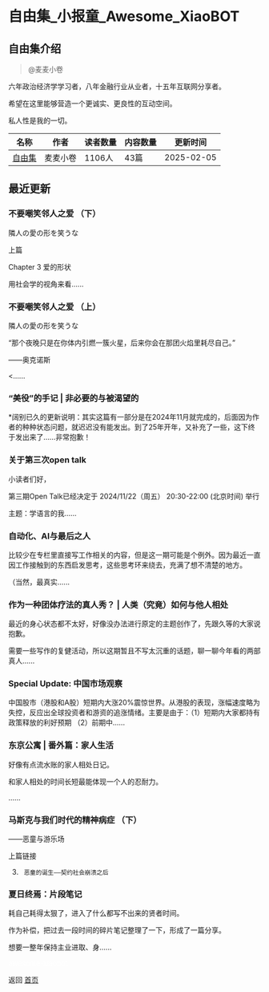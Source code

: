# 自由集_小报童_Awesome_XiaoBOT

## 自由集介绍
> @麦麦小卷    
    
六年政治经济学学习者，八年金融行业从业者，十五年互联网分享者。    
    
希望在这里能够营造一个更诚实、更良性的互动空间。    
    
私人性是我的一切。  
  


|名称|作者|读者数量|内容数量|更新时间|
|---|---|---|---|---|
|[自由集](https://xiaobot.net/p/Riverontard?refer=0b133df9-27dc-423b-8101-639049001c13)|麦麦小卷|1106人|43篇|2025-02-05|

## 最近更新
### 不要嘲笑邻人之爱 （下）

隣人の愛の形を笑うな

上篇

Chapter 3  爱的形状

用社会学的视角来看......

### 不要嘲笑邻人之爱 （上）

隣人の愛の形を笑うな

“那个夜晚只是在你体内引燃一簇火星，后来你会在那团火焰里耗尽自己。”

——奥克诺斯

<......

### “美役”的手记 | 非必要的与被渴望的

*阔别已久的更新说明：其实这篇有一部分是在2024年11月就完成的，后面因为作者的种种状态问题，就迟迟没有能发出。到了25年开年，又补充了一些，这下终于发出来了……非常抱歉！

### 关于第三次open talk

小读者们好，

第三期Open Talk已经决定于 2024/11/22（周五） 20:30-22:00 (北京时间) 举行

主题：学语言的我......

### 自动化、AI与最后之人

比较少在专栏里直接写工作相关的内容，但是这一期可能是个例外。因为最近一直因工作接触到的东西启发思考，这些思考环来绕去，充满了想不清楚的地方。



（当然，最真实......

### 作为一种团体疗法的真人秀？ | 人类（究竟）如何与他人相处

最近的身心状态都不太好，好像没办法进行原定的主题创作了，先跟久等的大家说抱歉。



需要一些写作的复健活动，所以这期暂且不写太沉重的话题，聊一聊今年看的两部真人......

### Special Update: 中国市场观察

中国股市（港股和A股）短期内大涨20%震惊世界。从港股的表现，涨幅速度略为失控，反应出全球投资者和游资的追涨情绪。主要是由于：（1）短期内大家都持有政策释放的利好预期
（2）前期中......

### 东京公寓 | 番外篇：家人生活

好像有点流水账的家人相处日记。





和家人相处的时间长短最能体现一个人的忍耐力。



......

### 马斯克与我们时代的精神病症 （下）

——恶童与游乐场

上篇链接

3.      恶童的诞生——契约社会崩溃之后

### 夏日终焉：片段笔记

耗自己耗得太狠了，进入了什么都写不出来的贤者时间。

作为补偿，把过去一段时间的碎片笔记整理了一下，形成了一篇分享。

想要一整年保持主业进取、身......


<a href="https://github.com/Reno9527/awesome-xiaobot" style="color: white; text-decoration: none;">awesome-xiaobot</a>

返回 [首页](../README.md)
